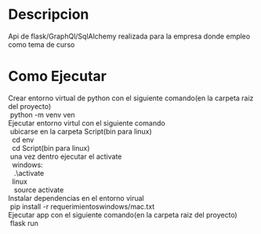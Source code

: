 # Descripcion 
Api de flask/GraphQl/SqlAlchemy realizada para la empresa donde empleo como tema de curso

# Como Ejecutar
Crear entorno virtual de python con el siguiente comando(en la carpeta raiz del proyecto)<br>
    &nbsp;python -m venv ven<br>
Ejecutar entorno virtul con el siguiente comando<br>
    &nbsp;ubicarse en la carpeta Script(bin para linux)<br>
        &nbsp;&nbsp;cd env<br>
            &nbsp;&nbsp;cd Script(bin para linux)<br>
    &nbsp;una vez dentro ejecutar el activate<br>
        &nbsp;&nbsp;windows:<br>
            &nbsp;&nbsp;&nbsp;.\activate<br>
        &nbsp;&nbsp;linux <br>
            &nbsp;&nbsp;&nbsp;source activate<br>
Instalar dependencias en el entorno virual<br>
    &nbsp;pip install -r requerimientoswindows/mac.txt<br>
Ejecutar app con el siguiente comando(en la carpeta raiz del proyecto)<br>
    &nbsp;flask run<br>